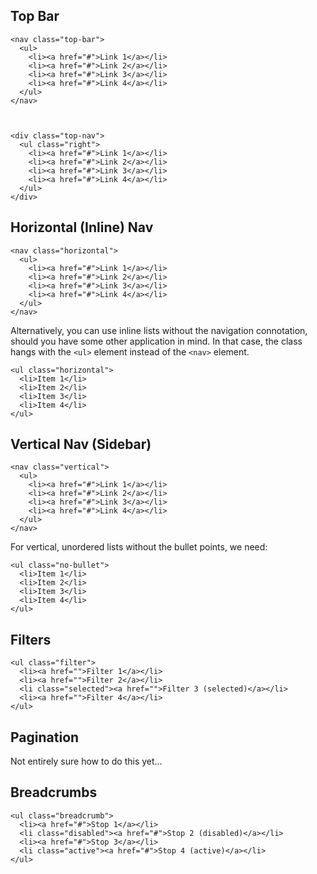 ## Top Bar



    <nav class="top-bar">
      <ul>
        <li><a href="#">Link 1</a></li>
        <li><a href="#">Link 2</a></li>
        <li><a href="#">Link 3</a></li>
        <li><a href="#">Link 4</a></li>
      </ul>
    </nav>



    <div class="top-nav">
      <ul class="right">
        <li><a href="#">Link 1</a></li>
        <li><a href="#">Link 2</a></li>
        <li><a href="#">Link 3</a></li>
        <li><a href="#">Link 4</a></li>
      </ul>
    </div>

## Horizontal (Inline) Nav

    <nav class="horizontal">
      <ul>
        <li><a href="#">Link 1</a></li>
        <li><a href="#">Link 2</a></li>
        <li><a href="#">Link 3</a></li>
        <li><a href="#">Link 4</a></li>
      </ul>
    </nav>

Alternatively, you can use inline lists without the navigation connotation, should you have some other application in mind. In that case, the class hangs with the `<ul>` element instead of the `<nav>` element.


    <ul class="horizontal">
      <li>Item 1</li>
      <li>Item 2</li>
      <li>Item 3</li>
      <li>Item 4</li>
    </ul>

## Vertical Nav (Sidebar)

    <nav class="vertical">
      <ul>
        <li><a href="#">Link 1</a></li>
        <li><a href="#">Link 2</a></li>
        <li><a href="#">Link 3</a></li>
        <li><a href="#">Link 4</a></li>
      </ul>
    </nav>

For vertical, unordered lists without the bullet points, we need:

    <ul class="no-bullet">
      <li>Item 1</li>
      <li>Item 2</li>
      <li>Item 3</li>
      <li>Item 4</li>
    </ul>

## Filters

    <ul class="filter">
      <li><a href="">Filter 1</a></li>
      <li><a href="">Filter 2</a></li>
      <li class="selected"><a href="">Filter 3 (selected)</a></li>
      <li><a href="">Filter 4</a></li>
    </ul>

## Pagination

Not entirely sure how to do this yet...

## Breadcrumbs

    <ul class="breadcrumb">
      <li><a href="#">Stop 1</a></li>
      <li class="disabled"><a href="#">Stop 2 (disabled)</a></li>
      <li><a href="#">Stop 3</a></li>
      <li class="active"><a href="#">Stop 4 (active)</a></li>
    </ul>